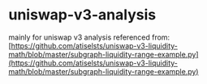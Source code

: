 # uniswap-v3-analysis

mainly for uniswap v3 analysis
referenced from: [https://github.com/atiselsts/uniswap-v3-liquidity-math/blob/master/subgraph-liquidity-range-example.py](https://github.com/atiselsts/uniswap-v3-liquidity-math/blob/master/subgraph-liquidity-range-example.py)